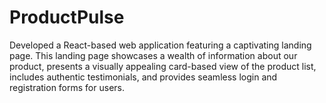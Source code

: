 # ProductPulse
Developed a React-based web application featuring a captivating landing page. This landing page showcases a wealth of information about our product, presents a visually appealing card-based view of the product list, includes authentic testimonials, and provides seamless login and registration forms for users.
